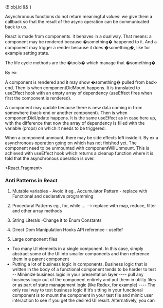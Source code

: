 
{!!!obj.id && <UserLogin />}

Asynchronous functions do not return meaningful values: we give them a callback so that the result of the async operation can be communicated back to us.

React is made from components. It behaves in a dual way. That means: a component may be rendered because �something� happened to it. And a component may trigger a render because it does �something�, like for example setting state.

The life cycle methods are the �tools� which manage that �something�.

By ex:

A component is rendered and it may show �something� pulled from back-end. Then is when componentDidMount happens. It is translated to useEffect hook with an empty array of dependency (useEffect fires when first the component is rendered).

A component may update because there is new data coming in from somewhere (back-end or another component). Then is when componentDidUpdate happens. It is the same useEffect as in case here up, with the difference that now the array of dependency is filled with the variable (props) on which it needs to be triggered.

When a component unmount, there may be side effects left inside it. By ex a asynchronous operation going on which has not finished yet. The component need to be unmounted with componentWillUnmount. This is achieved with useEffect hook which returns a cleanup function where it is told that the asynchronous operation is over.

<React.Fragment>    

### Anti Patterns in React

1. Mutable variables - Avoid it
   eg., Accumulator Pattern - replace with Functional and declarative programming
   
2. Procedural Patterns 
   eg., for, while ... --> replace with map, reduce, filter and other array methods
   
3. String Literals
    -Change it to Enum Constants
    
4. Direct Dom Manipulation
   Hooks API reference - useRef
   
5. Large component files    
- Too many UI elements in a single component. In this case, simply abstract some of the UI into smaller components and then reference them in a parent component  
 - Putting a lot of business logic in components. Business logic that is written in the body of a functional component tends to be harder to test
 -- Minimize business logic in your presentation layer
   ---- pull any business logic out of the component entirely and put them in utility files or as part of state management logic (like Redux, for example) 
   ---- The only real way to test business logic if it’s sitting in your functional component is to mount the component in your test file and mimic user interaction to see if you get the desired UI result. Alternatively, you can 
